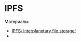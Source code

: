 # IPFS

Материалы:

* [IPFS: Interplanetary file storage!](https://www.youtube.com/watch?v=5Uj6uR3fp-U)
* 
